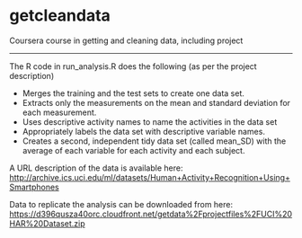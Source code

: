 getcleandata
============

Coursera course in getting and cleaning data, including project

-----------------------------------------------------------------------------------------

The R code in run_analysis.R does the following (as per the project description)

* Merges the training and the test sets to create one data set.
* Extracts only the measurements on the mean and standard deviation for each measurement. 
* Uses descriptive activity names to name the activities in the data set
* Appropriately labels the data set with descriptive variable names. 
* Creates a second, independent tidy data set (called mean_SD) with the average of each variable for each activity and each subject. 

A URL description of the data is available here: http://archive.ics.uci.edu/ml/datasets/Human+Activity+Recognition+Using+Smartphones 

Data to replicate the analysis can be downloaded from here:
https://d396qusza40orc.cloudfront.net/getdata%2Fprojectfiles%2FUCI%20HAR%20Dataset.zip 


